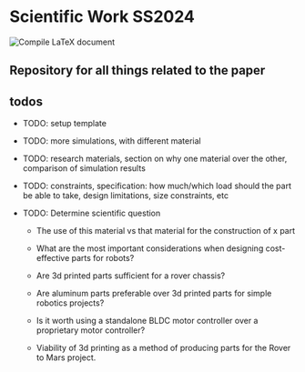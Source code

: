 # Scientific Work SS2024

![Compile LaTeX document](https://github.com/joseluizmendonca/scientific_work_ss2024/actions/workflows/compile_latex.yml/badge.svg)

## Repository for all things related to the paper

## todos

- TODO: setup template

- TODO: more simulations, with different material

- TODO: research materials, section on why one material over the other, comparison of simulation results

- TODO: constraints, specification: how much/which load should the part be able to take, design limitations, size constraints, etc

- TODO: Determine scientific question

    - The use of this material vs that material for the construction of x part
    
    - What are the most important considerations when designing cost-effective parts for robots?

    - Are 3d printed parts sufficient for a rover chassis?

    - Are aluminum parts preferable over 3d printed parts for simple robotics projects?

    - Is it worth using a standalone BLDC motor controller over a proprietary motor controller?

    - Viability of 3d printing as a method of producing parts for the Rover to Mars project.







